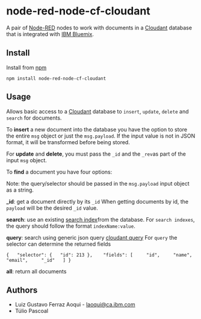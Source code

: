 node-red-node-cf-cloudant
=========================
A pair of [Node-RED](http://nodered.org) nodes to work with documents
in a [Cloudant](http://cloudant.com) database that is integrated with
[IBM Bluemix](http://bluemix.net).

Install
-------
Install from [npm](http://npmjs.org)
```
npm install node-red-node-cf-cloudant
```

Usage
-----
Allows basic access to a [Cloudant](http://cloudant.com) database to
`insert`, `update`, `delete` and `search` for documents.

To **insert** a new document into the database you have the option to store
the entire `msg` object or just the `msg.payload`. If the input value is not
in JSON format, it will be transformed before being stored.


For **update** and **delete**, you must pass the `_id` and the `_rev`as part
of the input `msg` object.


To **find** a document you have four options: 

Note: the query/selector should be passed in the `msg.payload` input object as a string.

**_id**: get a document directly by its `_id`
When getting documents by id, the `payload` will be the desired `_id` value.

**search**: use an existing [search index](https://cloudant.com/for-developers/search/)from the database. 
For `search indexes`, the query should follow the format `indexName:value`.

**query**: search using generic json query [cloudant query](https://docs.cloudant.com/cloudant_query.html)
For `query` the selector can determine the returned fields 

```{   "selector": {   "id": 213 },    "fields": [     "id",     "name",   "email",     "_id"   ] }```

**all**: return all documents 




Authors
-------
* Luiz Gustavo Ferraz Aoqui - [laoqui@ca.ibm.com](mailto:laoqui@ca.ibm.com)
* Túlio Pascoal
